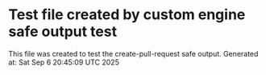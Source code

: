 # Test file created by custom engine safe output test
This file was created to test the create-pull-request safe output.
Generated at: Sat Sep  6 20:45:09 UTC 2025

